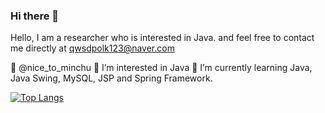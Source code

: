 ### Hi there 👋

Hello, I am a researcher who is interested in Java. and feel free to contact me directly at qwsdpolk123@naver.com

👋 @nice_to_minchu 
👀 I’m interested in Java 
🌱 I’m currently learning Java, Java Swing, MySQL, JSP and Spring Framework.

[![Top Langs](https://github-readme-stats.vercel.app/api/top-langs/?username=jegalminjoo&layout=compact)](https://github.com/jegalminjoo/github-readme-stats)

<!--
**jegalminjoo/jegalminjoo** is a ✨ _special_ ✨ repository because its `README.md` (this file) appears on your GitHub profile.

Here are some ideas to get you started:

- 🔭 I’m currently working on ...
- 🌱 I’m currently learning ...
- 👯 I’m looking to collaborate on ...
- 🤔 I’m looking for help with ...
- 💬 Ask me about ...
- 📫 How to reach me: ...
- 😄 Pronouns: ...
- ⚡ Fun fact: ...
-->
